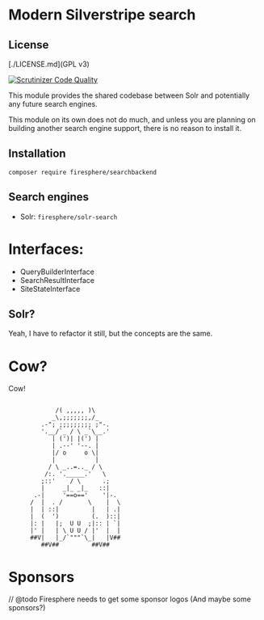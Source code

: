 # Modern Silverstripe search

## License

[./LICENSE.md](GPL v3)

[![Scrutinizer Code Quality](https://scrutinizer-ci.com/g/Firesphere/silverstripe-search/badges/quality-score.png?b=main)](https://scrutinizer-ci.com/g/Firesphere/silverstripe-search/?branch=main)


This module provides the shared codebase between Solr
and potentially any future search engines.

This module on its own does not do much, and unless you are planning on building
another search engine support, there is no reason to install it.

## Installation

`composer require firesphere/searchbackend`

## Search engines

- Solr: `firesphere/solr-search`

# Interfaces:

- QueryBuilderInterface
- SearchResultInterface
- SiteStateInterface

## Solr?

Yeah, I have to refactor it still, but the concepts are the same.

# Cow?

Cow!

```

             /( ,,,,, )\
            _\,;;;;;;;,/_
         .-"; ;;;;;;;;; ;"-.
         '.__/`_ / \ _`\__.'
            | (')| |(') |
            | .--' '--. |
            |/ o     o \|
            |           |
           / \ _..=.._ / \
          /:. '._____.'   \
         ;::'    / \      .;
         |     _|_ _|_   ::|
       .-|     '==o=='    '|-.
      /  |  . /       \    |  \
      |  | ::|         |   | .|
      |  (  ')         (.  )::|
      |: |   |;  U U  ;|:: | `|
      |' |   | \ U U / |'  |  |
      ##V|   |_/`"""`\_|   |V##
         ##V##         ##V##
```

# Sponsors

// @todo Firesphere needs to get some sponsor logos (And maybe some sponsors?)
